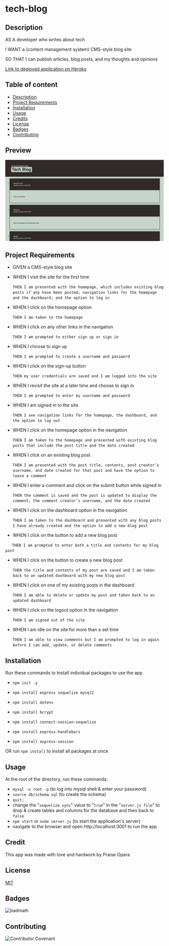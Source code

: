# tech-blog

## Description
AS A developer who writes about tech

I WANT a (content management system) CMS-style blog site

SO THAT I can publish articles, blog posts, and my thoughts and opinions

[Link to deployed application on Heroku](https://tech-blog-app21.herokuapp.com/)

## Table of content
* [Description](#description)
* [Project Requirements](#projectrequirements)
* [Installation](#installation)
* [Usage](#usage)
* [Credits](#credits)
* [License](#license)
* [Badges](#Badges)
* [Contributing](#contributing)

## Preview
![Preview 1](assets/images/techblog.png)

## Project Requirements
* GIVEN a CMS-style blog site
* WHEN I visit the site for the first time
    
    `THEN I am presented with the homepage, which includes existing blog posts if any have been posted; navigation links for the homepage and the dashboard; and the option to log in`

* WHEN I click on the homepage option
    
    `THEN I am taken to the homepage`

* WHEN I click on any other links in the navigation
  
    `THEN I am prompted to either sign up or sign in`

* WHEN I choose to sign up
  
    `THEN I am prompted to create a username and password`

* WHEN I click on the sign-up button
  
    `THEN my user credentials are saved and I am logged into the site`

* WHEN I revisit the site at a later time and choose to sign in
  
    `THEN I am prompted to enter my username and password`

* WHEN I am signed in to the site
  
  `THEN I see navigation links for the homepage, the dashboard, and the option to log out`

* WHEN I click on the homepage option in the navigation
  
    `THEN I am taken to the homepage and presented with existing blog posts that include the post title and the date created`

* WHEN I click on an existing blog post
  
    `THEN I am presented with the post title, contents, post creator’s username, and date created for that post and have the option to leave a comment`

* WHEN I enter a comment and click on the submit button while signed in
  
    `THEN the comment is saved and the post is updated to display the comment, the comment creator’s username, and the date created`

* WHEN I click on the dashboard option in the navigation
  
    `THEN I am taken to the dashboard and presented with any blog posts I have already created and the option to add a new blog post`

* WHEN I click on the button to add a new blog post
 
 `   THEN I am prompted to enter both a title and contents for my blog post`

* WHEN I click on the button to create a new blog post
  
    `THEN the title and contents of my post are saved and I am taken back to an updated dashboard with my new blog post`

* WHEN I click on one of my existing posts in the dashboard
    
    `THEN I am able to delete or update my post and taken back to an updated dashboard`

* WHEN I click on the logout option in the navigation
 
    `THEN I am signed out of the site`

* WHEN I am idle on the site for more than a set time
    
    `THEN I am able to view comments but I am prompted to log in again before I can add, update, or delete comments`

## Installation

Run these commands to Install individual packages to use the app

* `npm init -y`

* `npm install express sequelize mysql2`

* `npm install dotenv`

* `npm install bcrypt`

* `npm install connect-session-sequelize`

* `npm install express-handlebars`

* `npm install express-session`

OR run `npm install` to install all packages at once

## Usage 

At the root of the directory, run these commands:

* `mysql -u root -p` (to log into mysql shell & enter your password)
* `source db/schema.sql` (to create the schema)
* `quit;`
* change the "`sequelize.sync`" value to "`true`" in the "`server.js file`" to drop & create tables and columns for the database and then back to `false`
* `npm start` or `node server.js` (to start the application's server)
* navigate to the browser and open http://localhost:3001 to run the app


## Credit
This app was made with love and hardwork by Praise Opara

## License

[MIT](https://opensource.org/licenses/MIT)

## Badges

![badmath](https://img.shields.io/github/languages/top/nielsenjared/badmath)

## Contributing

![Contributor Covenant](https://img.shields.io/badge/Contributor%20Covenant-2.0-4baaaa.svg)